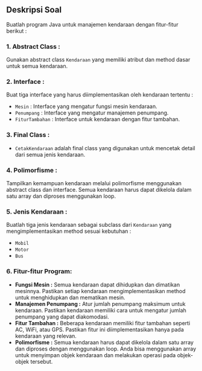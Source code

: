 ## Deskripsi Soal

Buatlah program Java untuk manajemen kendaraan dengan fitur-fitur berikut :

### 1. **Abstract Class :**

Gunakan abstract class `Kendaraan` yang memiliki atribut dan method dasar untuk semua kendaraan.

### 2. **Interface :**

Buat tiga interface yang harus diimplementasikan oleh kendaraan tertentu :

- `Mesin` : Interface yang mengatur fungsi mesin kendaraan.
- `Penumpang` : Interface yang mengatur manajemen penumpang.
- `FiturTambahan` : Interface untuk kendaraan dengan fitur tambahan.

### 3. **Final Class :**

- `CetakKendaraan` adalah final class yang digunakan untuk mencetak detail dari semua jenis kendaraan.

### 4. **Polimorfisme :**

Tampilkan kemampuan kendaraan melalui polimorfisme menggunakan abstract class dan interface. Semua kendaraan harus dapat dikelola dalam satu array dan diproses menggunakan loop.

### 5. **Jenis Kendaraan :**

Buatlah tiga jenis kendaraan sebagai subclass dari `Kendaraan` yang mengimplementasikan method sesuai kebutuhan :

- `Mobil`
- `Motor`
- `Bus`

### 6. **Fitur-fitur Program:**

- **Fungsi Mesin :**
  Semua kendaraan dapat dihidupkan dan dimatikan mesinnya. Pastikan setiap kendaraan mengimplementasikan method untuk menghidupkan dan mematikan mesin.
- **Manajemen Penumpang :**
  Atur jumlah penumpang maksimum untuk kendaraan. Pastikan kendaraan memiliki cara untuk mengatur jumlah penumpang yang dapat diakomodasi.
- **Fitur Tambahan :**
  Beberapa kendaraan memiliki fitur tambahan seperti AC, WiFi, atau GPS. Pastikan fitur ini diimplementasikan hanya pada kendaraan yang relevan.
- **Polimorfisme :**
  Semua kendaraan harus dapat dikelola dalam satu array dan diproses dengan menggunakan loop. Anda bisa menggunakan array untuk menyimpan objek kendaraan dan melakukan operasi pada objek-objek tersebut.
